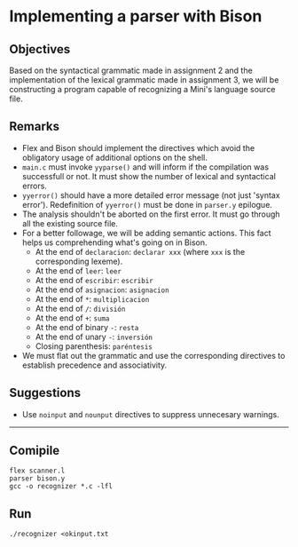 # Implementing a parser with Bison
## Objectives
Based on the syntactical grammatic made in assignment 2 and the implementation of the lexical grammatic made in assignment 3, we will be constructing a program capable of recognizing a Mini's language source file.
## Remarks
- Flex and Bison should implement the directives which avoid the obligatory usage of additional options on the shell.
- `main.c` must invoke `yyparse()` and will inform if the compilation was successfull or not. It must show the number of lexical and syntactical errors.
- `yyerror()` should have a more detailed error message (not just 'syntax error'). Redefinition of `yyerror()` must be done in `parser.y` epilogue.
- The analysis shouldn't be aborted on the first error. It must go through all the existing source file.
- For a better followage, we will be adding semantic actions. This fact helps us comprehending what's going on in Bison.
  - At the end of `declaracion`: `declarar xxx` (where `xxx` is the corresponding lexeme).
  - At the end of `leer`: `leer`
  - At the end of `escribir`: `escribir`
  - At the end of `asignacion`: `asignacion`
  - At the end of `*`: `multiplicacion`
  - At the end of `/`: `división`
  - At the end of `+`: `suma`
  - At the end of binary `-`: `resta`
  - At the end of unary `-`: `inversión`
  - Closing parenthesis: `paréntesis`
- We must flat out the grammatic and use the corresponding directives to establish precedence and associativity.
## Suggestions
- Use `noinput` and `nounput` directives to suppress unnecesary warnings.
---
## Comipile
```
flex scanner.l
parser bison.y
gcc -o recognizer *.c -lfl
```
## Run
```
./recognizer <okinput.txt
```